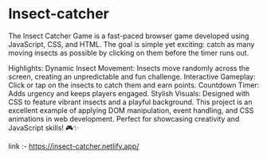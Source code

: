 # Insect-catcher

The Insect Catcher Game is a fast-paced browser game developed using JavaScript, CSS, and HTML. The goal is simple yet exciting: catch as many moving insects as possible by clicking on them before the timer runs out.

Highlights:
Dynamic Insect Movement: Insects move randomly across the screen, creating an unpredictable and fun challenge.
Interactive Gameplay: Click or tap on the insects to catch them and earn points.
Countdown Timer: Adds urgency and keeps players engaged.
Stylish Visuals: Designed with CSS to feature vibrant insects and a playful background.
This project is an excellent example of applying DOM manipulation, event handling, and CSS animations in web development. Perfect for showcasing creativity and JavaScript skills! 🎮✨


link :- https://insect-catcher.netlify.app/
